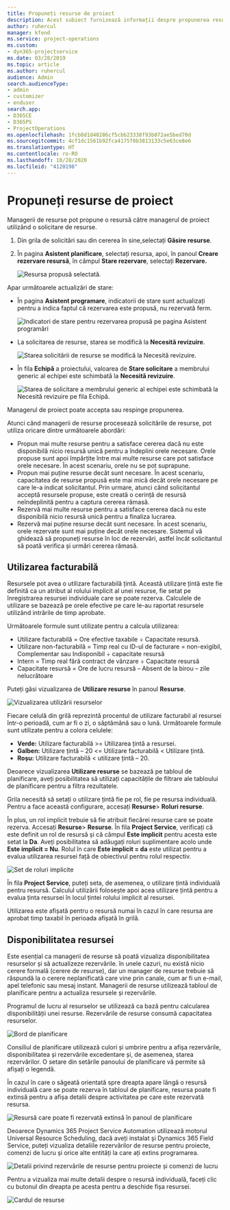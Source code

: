 ```yaml
---
title: Propuneți resurse de proiect
description: Acest subiect furnizează informații despre propunerea resurselor de proiect.
author: ruhercul
manager: kfend
ms.service: project-operations
ms.custom:
- dyn365-projectservice
ms.date: 03/28/2019
ms.topic: article
ms.author: ruhercul
audience: Admin
search.audienceType:
- admin
- customizer
- enduser
search.app:
- D365CE
- D365PS
- ProjectOperations
ms.openlocfilehash: 1fcb8d1d40286cf5cbb23338f93b072ae5bed70d
ms.sourcegitcommit: 4cf1dc1561b92fca4175f0b3813133c5e63ce8e6
ms.translationtype: HT
ms.contentlocale: ro-RO
ms.lasthandoff: 10/28/2020
ms.locfileid: "4120198"
---
```

# <a name="propose-project-resources"></a>Propuneți resurse de proiect

Managerii de resurse pot propune o resursă către managerul de proiect utilizând o solicitare de resurse.

1. Din grila de solicitări sau din cererea în sine,selectați **Găsire resurse**.
2. În pagina **Asistent planificare**, selectați resursa, apoi, în panoul **Creare rezervare resursă**, în câmpul **Stare rezervare**, selectați **Rezervare.**

    ![Resursa propusă selectată.](media/Resource-Management-image62.png)

Apar următoarele actualizări de stare:

- În pagina **Asistent programare**, indicatorii de stare sunt actualizați pentru a indica faptul că rezervarea este propusă, nu rezervată ferm.

    ![Indicatori de stare pentru rezervarea propusă pe pagina Asistent programări](media/Resource-Management-image63.png)

- La solicitarea de resurse, starea se modifică la **Necesită revizuire**.

    ![Starea solicitării de resurse se modifică la Necesită revizuire.](media/Resource-Management-image64.png)

- În fila **Echipă** a proiectului, valoarea de **Stare solicitare** a membrului generic al echipei este schimbată la **Necesită revizuire**.

    ![Starea de solicitare a membrului generic al echipei este schimbată la Necesită revizuire pe fila Echipă.](media/Resource-Management-image48.png)

Managerul de proiect poate accepta sau respinge propunerea.

Atunci când managerii de resurse procesează solicitările de resurse, pot utiliza oricare dintre următoarele abordări:

- Propun mai multe resurse pentru a satisface cererea dacă nu este disponibilă nicio resursă unică pentru a îndeplini orele necesare. Orele propuse sunt apoi împărțite între mai multe resurse care pot satisface orele necesare. În acest scenariu, orele nu se pot suprapune.
- Propun mai puține resurse decât sunt necesare. În acest scenariu, capacitatea de resurse propusă este mai mică decât orele necesare pe care le-a indicat solicitantul. Prin urmare, atunci când solicitantul acceptă resursele propuse, este creată o cerință de resursă neîndeplinită pentru a captura cererea rămasă.
- Rezervă mai multe resurse pentru a satisface cererea dacă nu este disponibilă nicio resursă unică pentru a finaliza lucrarea.
- Rezervă mai puține resurse decât sunt necesare. În acest scenariu, orele rezervate sunt mai puține decât orele necesare. Sistemul vă ghidează să propuneți resurse în loc de rezervări, astfel încât solicitantul să poată verifica și urmări cererea rămasă.

## <a name="billable-utilization"></a>Utilizarea facturabilă

Resursele pot avea o utilizare facturabilă țintă. Această utilizare țintă este fie definită ca un atribut al rolului implicit al unei resurse, fie setat pe înregistrarea resursei individuale care se poate rezerva. Calculele de utilizare se bazează pe orele efective pe care le-au raportat resursele utilizând intrările de timp aprobate.

Următoarele formule sunt utilizate pentru a calcula utilizarea:

- Utilizare facturabilă = Ore efective taxabile ÷  Capacitate resursă.
- Utilizare non-facturabilă = Timp real cu ID-ul de facturare = non-exigibil, Complementar sau Indisponibil ÷ capacitate resursă
- Intern = Timp real fără contract de vânzare ÷ Capacitate resursă
- Capacitate resursă = Ore de lucru resursă – Absent de la birou – zile nelucrătoare

Puteți găsi vizualizarea de **Utilizare resurse** în panoul **Resurse**.

![Vizualizarea utilizării resurselor](media/Resource-Management-image65.png)

Fiecare celulă din grilă reprezintă procentul de utilizare facturabil al resursei într-o perioadă, cum ar fi o zi, o săptămână sau o lună. Următoarele formule sunt utilizate pentru a colora celulele:

- **Verde:** Utilizare facturabilă \>= Utilizarea țintă a resursei.
- **Galben:** Utilizare țintă – 20 \<= Utilizare facturabilă \< Utilizare țintă.
- **Roșu:** Utilizare facturabilă \< utilizare țintă – 20.

Deoarece vizualizarea **Utilizare resurse** se bazează pe tabloul de planificare, aveți posibilitatea să utilizați capacitățile de filtrare ale tabloului de planificare pentru a filtra rezultatele.

Grila necesită să setați o utilizare țintă fie pe rol, fie pe resursa individuală. Pentru a face această configurare, accesați **Resurse**\> **Roluri resurse**.

În plus, un rol implicit trebuie să fie atribuit fiecărei resurse care se poate rezerva. Accesați **Resurse**\> **Resurse**. În fila **Project Service**, verificați că este definit un rol de resursă și că câmpul **Este implicit** pentru acesta este setat la **Da**. Aveți posibilitatea să adăugați roluri suplimentare acolo unde **Este implicit = Nu**. Rolul în care **Este implicit = da** este utilizat pentru a evalua utilizarea resursei față de obiectivul pentru rolul respectiv.

![Set de roluri implicite](media/Resource-Management-image67.png)

În fila **Project Service**, puteți seta, de asemenea, o utilizare țintă individuală pentru resursă. Calculul utilizării folosește apoi acea utilizare țintă pentru a evalua ținta resursei în locul țintei rolului implicit al resursei.

Utilizarea este afișată pentru o resursă numai în cazul în care resursa are aprobat timp taxabil în perioada afișată în grilă.

## <a name="resource-availability"></a>Disponibilitatea resursei

Este esențial ca managerii de resurse să poată vizualiza disponibilitatea resurselor și să actualizeze rezervările. în unele cazuri, nu există nicio cerere formală (cerere de resurse), dar un manager de resurse trebuie să răspundă la o cerere neplanificată care vine prin canale, cum ar fi un e-mail, apel telefonic sau mesaj instant. Managerii de resurse utilizează tabloul de planificare pentru a actualiza resursele și rezervările.

Programul de lucru al resurselor se utilizează ca bază pentru calcularea disponibilității unei resurse. Rezervările de resurse consumă capacitatea resurselor.

![Bord de planificare](media/Resource-Management-image68.png)

Consiliul de planificare utilizează culori și umbrire pentru a afișa rezervările, disponibilitatea și rezervările excedentare și, de asemenea, starea rezervărilor. O setare din setările panoului de planificare vă permite să afișați o legendă.

În cazul în care o săgeată orientată spre dreapta apare lângă o resursă individuală care se poate rezerva în tabloul de planificare, resursa poate fi extinsă pentru a afișa detalii despre activitatea pe care este rezervată resursa.

![Resursă care poate fi rezervată extinsă în panoul de planificare](media/Resource-Management-image69.png)

Deoarece Dynamics 365 Project Service Automation utilizează motorul Universal Resource Scheduling, dacă aveți instalat și Dynamics 365 Field Service, puteți vizualiza detaliile rezervărilor de resurse pentru proiecte, comenzi de lucru și orice alte entități la care ați extins programarea.

![Detalii privind rezervările de resurse pentru proiecte și comenzi de lucru](media/Resource-Management-image70.png)

Pentru a vizualiza mai multe detalii despre o resursă individuală, faceți clic cu butonul din dreapta pe acesta pentru a deschide fișa resursei.

![Cardul de resurse](media/Resource-Management-image71.png)
